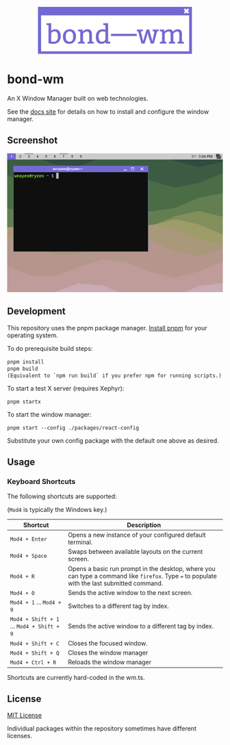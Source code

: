 <p align="center">
  <a href="https://wnayes.github.io/bond-wm/" target="_blank" rel="noopener noreferrer">
    <img src="/assets/logo.svg" height="110px" alt="bond-wm logo">
  </a>
</p>

# bond-wm

An X Window Manager built on web technologies.

See the [docs site](https://wnayes.github.io/bond-wm/)
for details on how to install and configure the window manager.

## Screenshot

![bond-wm screenshot](assets/screenshots/1.png?raw=true)

## Development

This repository uses the pnpm package manager. [Install pnpm](https://pnpm.io/installation) for your operating system.

To do prerequisite build steps:

    pnpm install
    pnpm build
    (Equivalent to `npm run build` if you prefer npm for running scripts.)

To start a test X server (requires Xephyr):

    pnpm startx

To start the window manager:

    pnpm start --config ./packages/react-config

Substitute your own config package with the default one above as desired.

## Usage

### Keyboard Shortcuts

The following shortcuts are supported:

(`Mod4` is typically the Windows key.)

| Shortcut                                  | Description                                                                                                                                 |
| ----------------------------------------- | ------------------------------------------------------------------------------------------------------------------------------------------- |
| `Mod4 + Enter`                            | Opens a new instance of your configured default terminal.                                                                                   |
| `Mod4 + Space`                            | Swaps between available layouts on the current screen.                                                                                      |
| `Mod4 + R`                                | Opens a basic run prompt in the desktop, where you can type a command like `firefox`. Type `=` to populate with the last submitted command. |
| `Mod4 + O`                                | Sends the active window to the next screen.                                                                                                 |
| `Mod4 + 1` ... `Mod4 + 9`                 | Switches to a different tag by index.                                                                                                       |
| `Mod4 + Shift + 1` ... `Mod4 + Shift + 9` | Sends the active window to a different tag by index.                                                                                        |
| `Mod4 + Shift + C`                        | Closes the focused window.                                                                                                                  |
| `Mod4 + Shift + Q`                        | Closes the window manager                                                                                                                   |
| `Mod4 + Ctrl + R`                         | Reloads the window manager                                                                                                                  |

Shortcuts are currently hard-coded in the wm.ts.

## License

[MIT License](LICENSE.md)

Individual packages within the repository sometimes have different licenses.
